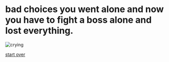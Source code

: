 # bad choices you went alone and now you have to fight a boss alone and lost everything.
![crying](https://images.emojiterra.com/google/android-11/128px/1f62d.png)

[start over ](../beginning.md)